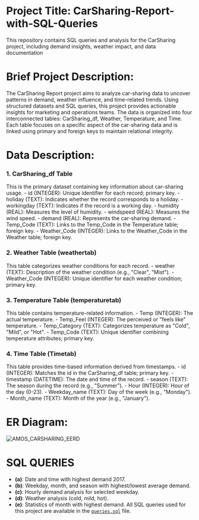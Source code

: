 # Project Title: CarSharing-Report-with-SQL-Queries
This repository contains SQL queries and analysis for the CarSharing project, including demand insights, weather impact, and data documentation
# Brief Project Description:
The CarSharing Report project aims to analyze car-sharing data to uncover patterns in demand, weather influence, and time-related trends. Using structured datasets and SQL queries, this project provides actionable insights for marketing and operations teams. The data is organized into four interconnected tables: CarSharing_df, Weather, Temperature, and Time. Each table focuses on a specific aspect of the car-sharing data and is linked using primary and foreign keys to maintain relational integrity.

# Data Description:
### 1. CarSharing_df Table
  This is the primary dataset containing key information about car-sharing usage.
    - id (INTEGER): Unique identifier for each record; primary key.
    - holiday (TEXT): Indicates whether the record corresponds to a holiday.
    - workingday (TEXT): Indicates if the record is a working day.
    - humidity (REAL): Measures the level of humidity.
    - windspeed (REAL): Measures the wind speed.
    - demand (REAL): Represents the car-sharing demand.
    - Temp_Code (TEXT): Links to the Temp_Code in the Temperature table; foreign key.
    - Weather_Code (INTEGER): Links to the Weather_Code in the Weather table; foreign key.

### 2. Weather Table (weathertab)
  This table categorizes weather conditions for each record.
    - weather (TEXT): Description of the weather condition (e.g., "Clear", "Mist").
    - Weather_Code (INTEGER): Unique identifier for each weather condition; primary key.

### 3. Temperature Table (temperaturetab)
  This table contains temperature-related information.
    - Temp (INTEGER): The actual temperature.
    - Temp_Feel (INTEGER): The perceived or "feels like" temperature.
    - Temp_Category (TEXT): Categorizes temperature as "Cold", "Mild", or "Hot".
    - Temp_Code (TEXT): Unique identifier combining temperature attributes; primary key.
### 4. Time Table (Timetab)
  This table provides time-based information derived from timestamps.
    - id (INTEGER): Matches the id in the CarSharing_df table; primary key.
    - timestamp (DATETIME): The date and time of the record.
    - season (TEXT): The season during the record (e.g., "Summer").
    - Hour (INTEGER): Hour of the day (0-23).
    - Weekday_name (TEXT): Day of the week (e.g., "Monday").
    - Month_name (TEXT): Month of the year (e.g., "January").
# ER Diagram:
![AMOS_CARSHARING_EERD](https://github.com/user-attachments/assets/746c5da4-34b2-4c85-bf8c-f8c3395ae143)
# SQL QUERIES
- **(a)**: Date and time with highest demand 2017.
- **(b)**: Weekday, month, and season with highest/lowest average demand.
- **(c)**: Hourly demand analysis for selected weekday.
- **(d)**: Weather analysis (cold, mild, hot).
- **(e)**: Statistics of month with highest demand.
All SQL queries used for this project are available in the [`queries.sql`](queries.sql) file.

